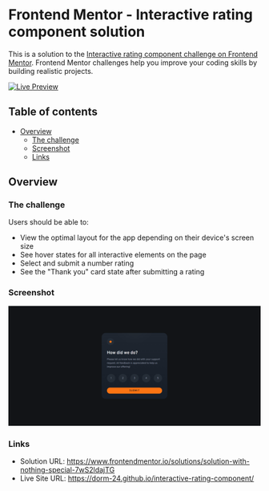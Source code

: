 # Frontend Mentor - Interactive rating component solution

This is a solution to the [Interactive rating component challenge on Frontend Mentor](https://www.frontendmentor.io/challenges/interactive-rating-component-koxpeBUmI). Frontend Mentor challenges help you improve your coding skills by building realistic projects. 

[![Live Preview](https://img.shields.io/badge/Live%20Preview-Visit%20Site-blue?style=for-the-badge&logo=google-chrome&logoColor=white)](https://dorm-24.github.io/interactive-rating-component/)

## Table of contents

- [Overview](#overview)
  - [The challenge](#the-challenge)
  - [Screenshot](#screenshot)
  - [Links](#links)

## Overview

### The challenge

Users should be able to:

- View the optimal layout for the app depending on their device's screen size
- See hover states for all interactive elements on the page
- Select and submit a number rating
- See the "Thank you" card state after submitting a rating

### Screenshot

![preview screenshot of my solution](./design/screenshot.png)

### Links

- Solution URL: https://www.frontendmentor.io/solutions/solution-with-nothing-special-7wS2ldajTG
- Live Site URL: https://dorm-24.github.io/interactive-rating-component/
